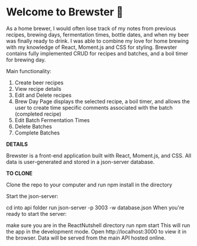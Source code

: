 # Welcome to Brewster 🍻

As a home brewer, I would often lose track of my notes from previous recipes, brewing days, fermentation times, bottle dates, and when my beer was finally ready to drink. I was able to combine my love for home brewing with my knowledge of React, Moment.js and CSS for styling. Brewster contains fully implemented CRUD for recipes and batches, and a boil timer for brewing day.

Main functionality:

1. Create beer recipes
2. View recipe details
3. Edit and Delete recipes
4. Brew Day Page displays the selected recipe, a boil timer, 
    and allows the user to create time specific comments associated with the batch (completed recipe)
5. Edit Batch Fermentation Times
6. Delete Batches
7. Complete Batches

****DETAILS****

Brewster is a front-end application built with React, Moment.js, and CSS. All data is user-generated and stored in a json-server database.


****TO CLONE****

Clone the repo to your computer and run npm install in the directory

Start the json-server:

cd into api folder
run json-server -p 3003 -w database.json
When you're ready to start the server:

make sure you are in the ReactNutshell directory
run npm start
This will run the app in the development mode.
Open http://localhost:3000 to view it in the browser. Data will be served from the main API hosted online.




